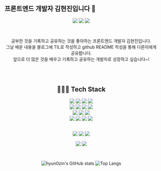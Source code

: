 ## 프론트엔드 개발자 김현진입니다 👋


<div align=center> 
  <p>
    <a href="https://maple-brie-e92.notion.site/Front-End-Developer-3c7eefa4f2ae4e23804acf210ebdb256?pvs=4" target="_blank"><img src="https://img.shields.io/badge/Resume-FBFBFB?style=for-the-badge&logo=resend&logoColor=black"/></a>
  <a href="https://hyun0zinlog.tistory.com/" target="_blank"><img src="https://img.shields.io/badge/Blog-F95700?style=for-the-badge&logo=tistory&logoColor=white"/></a>
  <a href="mailto:koujie11@gmail.com" target="_blank"><img src="https://img.shields.io/badge/koujie11@gmail.com-4285F4?style=for-the-badge&logo=gmail&logoColor=white"/></a>
  </p>

  <br>
  
  <p>
    공부한 것을 기록하고 공유하는 것을 좋아하는 프론트엔드 개발자 김현진입니다. <br>
    그날 배운 내용을 블로그에 TIL로 작성하고 github README 작성을 통해 다른이에게 공유합니다.<br>
    앞으로 더 많은 것을 배우고 기록하고 공유하는 개발자로 성장하고 싶습니다~!
  </p>

  <br><br>

## 👩🏻‍💻 Tech Stack

<p>  
  <img src="https://img.shields.io/badge/javascript-F7DF1E?style=for-the-badge&logo=javascript&logoColor=black"> 
  <img src="https://img.shields.io/badge/TypeScript-007ACC?style=for-the-badge&logo=typescript&logoColor=white">
  <img src="https://img.shields.io/badge/React-61DAFB?style=for-the-badge&logo=react&logoColor=black">
  <img src="https://img.shields.io/badge/Next.js-000?logo=nextdotjs&logoColor=fff&style=for-the-badge"> 
  <br>
  
  
  <img src="https://img.shields.io/badge/java-000000?style=for-the-badge&logo=java&logoColor=black">
  <img src="https://img.shields.io/badge/spring Boot-6DB33F?style=for-the-badge&logo=spring Boot&logoColor=white">
  <img src="https://img.shields.io/badge/mysql-4479A1?style=for-the-badge&logo=mysql&logoColor=white"> 
  <img src="https://img.shields.io/badge/vue.js-4FC08D?style=for-the-badge&logo=vue.js&logoColor=white">
  

  <br>
  <img src="https://img.shields.io/badge/Supabase-3DC88A?style=for-the-badge&logo=supabase&logoColor=white">
  <img src="https://img.shields.io/badge/Firebase-F6A213?style=for-the-badge&logo=Firebase&logoColor=white">
  <img src="https://img.shields.io/badge/Vercel-000000?style=for-the-badge&logo=vercel&logoColor=white">
  
  <br> 
  <img src="https://img.shields.io/badge/html5-E34F26?style=for-the-badge&logo=html5&logoColor=white"> 
  <img src="https://img.shields.io/badge/css-1572B6?style=for-the-badge&logo=css3&logoColor=white">
  <img src="https://img.shields.io/badge/Tailwind_CSS-38B2AC?style=for-the-badge&logo=tailwind-css&logoColor=white">
  <img src="https://img.shields.io/badge/Figma-F24E1E?style=for-the-badge&logo=figma&logoColor=white">
</p>
<br>
 <img src="https://img.shields.io/badge/amazon-FF9900?style=for-the-badge&logo=amazon&logoColor=white">
 <img src="https://img.shields.io/badge/amazon ec2-FF9900?style=for-the-badge&logo=amazonec2&logoColor=white"> 
 <img src="https://img.shields.io/badge/amazon s3-569A31?style=for-the-badge&logo=amazons3&logoColor=white">
<br>
<p>
  <img src="https://img.shields.io/badge/github-181717?style=for-the-badge&logo=github&logoColor=white">
  <img src="https://img.shields.io/badge/git-F05032?style=for-the-badge&logo=git&logoColor=white">
</p>

<br>

  ![hyun0zin's GitHub stats](https://github-readme-stats.vercel.app/api?username=hyun0zin&show_icons=true&bg_color=00000000)
  ![Top Langs](https://github-readme-stats.vercel.app/api/top-langs/?username=hyun0zin&layout=compact)
</div>
